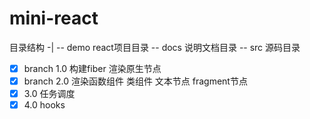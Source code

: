 # mini-react
目录结构
-|
-- demo    react项目目录
-- docs    说明文档目录
-- src     源码目录 

- [x]   branch 1.0  构建fiber 渲染原生节点
- [x]  branch 2.0 渲染函数组件 类组件 文本节点 fragment节点
- [x]  3.0 任务调度
- [x]  4.0 hooks
